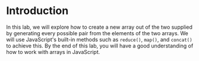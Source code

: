 # Introduction

In this lab, we will explore how to create a new array out of the two supplied by generating every possible pair from the elements of the two arrays. We will use JavaScript's built-in methods such as `reduce()`, `map()`, and `concat()` to achieve this. By the end of this lab, you will have a good understanding of how to work with arrays in JavaScript.
